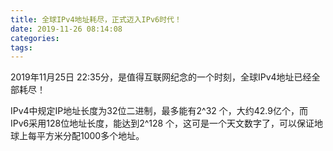 ```yaml
---
title: 全球IPv4地址耗尽，正式迈入IPv6时代！
date: 2019-11-26 08:14:08
categories:
tags:
---
```

2019年11月25日 22:35分，是值得互联网纪念的一个时刻，全球IPv4地址已经全部耗尽！
<!-- more -->
IPv4中规定IP地址长度为32位二进制，最多能有2^32 个，大约42.9亿个，而IPv6采用128位地址长度，能达到2^128 个，这可是一个天文数字了，可以保证地球上每平方米分配1000多个地址。

